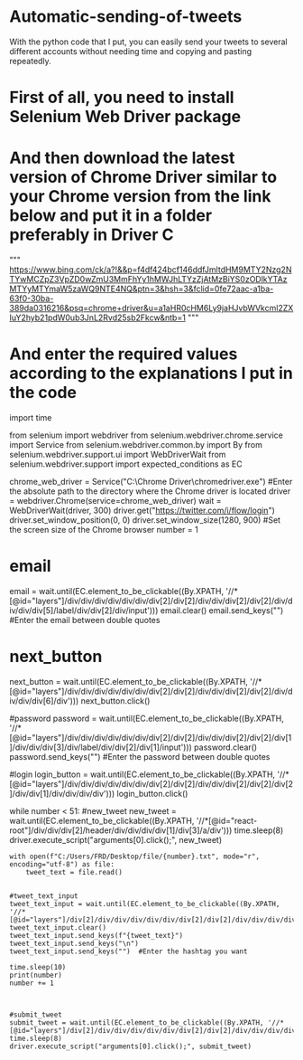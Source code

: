 # Automatic-sending-of-tweets
With the python code that I put, you can easily send your tweets to several different accounts without needing time and copying and pasting repeatedly.


# First of all, you need to install Selenium Web Driver package


# And then download the latest version of Chrome Driver similar to your Chrome version from the link below and put it in a folder preferably in Driver C
"""
https://www.bing.com/ck/a?!&&p=f4df424bcf146ddfJmltdHM9MTY2Nzg2NTYwMCZpZ3VpZD0wZmU3MmFhYy1hMWJhLTYzZjAtMzBiYS0zODlkYTAzMTYyMTYmaW5zaWQ9NTE4NQ&ptn=3&hsh=3&fclid=0fe72aac-a1ba-63f0-30ba-389da0316216&psq=chrome+driver&u=a1aHR0cHM6Ly9jaHJvbWVkcml2ZXIuY2hyb21pdW0ub3JnL2Rvd25sb2Fkcw&ntb=1
"""


# And enter the required values according to the explanations I put in the code



import time

from selenium import webdriver
from selenium.webdriver.chrome.service import Service
from selenium.webdriver.common.by import By
from selenium.webdriver.support.ui import WebDriverWait
from selenium.webdriver.support import expected_conditions as EC


chrome_web_driver = Service("C:\Chrome Driver\chromedriver.exe")  #Enter the absolute path to the directory where the Chrome driver is located
driver = webdriver.Chrome(service=chrome_web_driver)
wait = WebDriverWait(driver, 300)
driver.get("https://twitter.com/i/flow/login")
driver.set_window_position(0, 0)
driver.set_window_size(1280, 900)   #Set the screen size of the Chrome browser
number = 1

# email
email = wait.until(EC.element_to_be_clickable((By.XPATH, '//*[@id="layers"]/div/div/div/div/div/div/div[2]/div[2]/div/div/div[2]/div[2]/div/div/div/div[5]/label/div/div[2]/div/input')))
email.clear()
email.send_keys("")   #Enter the email between double quotes




# next_button
next_button = wait.until(EC.element_to_be_clickable((By.XPATH, '//*[@id="layers"]/div/div/div/div/div/div/div[2]/div[2]/div/div/div[2]/div[2]/div/div/div/div[6]/div')))
next_button.click()


#password
password = wait.until(EC.element_to_be_clickable((By.XPATH, '//*[@id="layers"]/div/div/div/div/div/div/div[2]/div[2]/div/div/div[2]/div[2]/div[1]/div/div/div[3]/div/label/div/div[2]/div[1]/input')))
password.clear()
password.send_keys("")  #Enter the password between double quotes


#login
login_button = wait.until(EC.element_to_be_clickable((By.XPATH, '//*[@id="layers"]/div/div/div/div/div/div/div[2]/div[2]/div/div/div[2]/div[2]/div[2]/div/div[1]/div/div/div/div')))
login_button.click()


while number < 51:
	#new_tweet
	new_tweet = wait.until(EC.element_to_be_clickable((By.XPATH, '//*[@id="react-root"]/div/div/div[2]/header/div/div/div/div[1]/div[3]/a/div')))
	time.sleep(8)
	driver.execute_script("arguments[0].click();", new_tweet)


	with open(f"C:/Users/FRD/Desktop/file/{number}.txt", mode="r", encoding="utf-8") as file:
		tweet_text = file.read()


	#tweet_text_input
	tweet_text_input = wait.until(EC.element_to_be_clickable((By.XPATH, '//*                                          [@id="layers"]/div[2]/div/div/div/div/div/div[2]/div[2]/div/div/div/div[3]/div/div[1]/div/div/div/div/div[2]/div[1]/div/div/div/div/div/div[2]/div/div/div/div/label/div[1]/div/div/div/div/div/div[2]/div')))
	tweet_text_input.clear()
	tweet_text_input.send_keys(f"{tweet_text}")
	tweet_text_input.send_keys("\n")
	tweet_text_input.send_keys("")  #Enter the hashtag you want

	time.sleep(10)
	print(number)
	number += 1



	#submit_tweet
	submit_tweet = wait.until(EC.element_to_be_clickable((By.XPATH, '//*[@id="layers"]/div[2]/div/div/div/div/div/div[2]/div[2]/div/div/div/div[3]/div/div[1]/div/div/div/div/div[2]/div[3]/div/div/div[2]/div[4]')))
	time.sleep(8)
	driver.execute_script("arguments[0].click();", submit_tweet)








